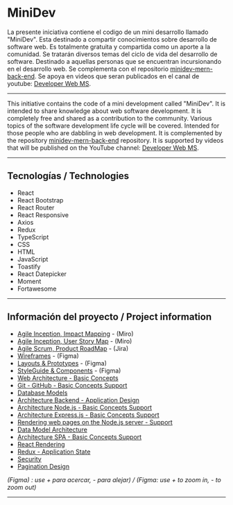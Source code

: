 # MiniDev

La presente iniciativa contiene el codigo de un mini desarrollo llamado "MiniDev". Esta destinado a compartir conocimientos sobre desarrollo de software web.   Es totalmente gratuita y compartida como un aporte a la comunidad. Se tratarán diversos temas del ciclo de vida del desarrollo de software. Destinado a aquellas personas que se encuentran incursionando en el desarrollo web.  Se complementa con el repositorio [minidev-mern-back-end](https://github.com/mspano-web/minidev-mern-back-end). Se apoya en videos que seran publicados en el canal de youtube:  [Developer Web MS](https://www.youtube.com/channel/UCnaIlIexr7P2KFrm9NGZZOQ).

___

This initiative contains the code of a mini development called "MiniDev". It is intended to share knowledge about web software development. It is completely free and shared as a contribution to the community. Various topics of the software development life cycle will be covered. Intended for those people who are dabbling in web development. It is complemented by the repository [minidev-mern-back-end](https://github.com/mspano-web/minidev-mern-back-end) repository. It is supported by videos that will be published on the YouTube channel: [Developer Web MS](https://www.youtube.com/channel/UCnaIlIexr7P2KFrm9NGZZOQ).

___

## Tecnologías / Technologies

* React
* React Bootstrap
* React Router
* React Responsive
* Axios
* Redux
* TypeScript
* CSS
* HTML
* JavaScript
* Toastify
* React Datepicker
* Moment
* Fortawesome

___

## Información del proyecto / Project information

* [Agile Inception, Impact Mapping](https://miro.com/app/board/o9J_l7FSPbs=/?invite_link_id=516590170232) - (Miro)
* [Agile Inception, User Story Map](https://miro.com/app/board/o9J_l7FNp3E=/?invite_link_id=887269165785) - (Miro)
* [Agile Scrum, Product RoadMap](https://drive.google.com/file/d/1ljGgMDOl8rEarrwNbsfjXj-_i0na8EG4/view?usp=sharing) - (Jira)
* [Wireframes](https://www.figma.com/file/qmoBmYWgD0C3zzdr6WSYXt/MiniDev?node-id=0%3A1) - (Figma)
* [Layouts & Prototypes](https://www.figma.com/file/qmoBmYWgD0C3zzdr6WSYXt/MiniDev?node-id=1%3A3) - (Figma)
* [StyleGuide & Components](https://www.figma.com/file/qmoBmYWgD0C3zzdr6WSYXt/MiniDev?node-id=1%3A2) - (Figma)
* [Web Architecture - Basic Concepts](https://drive.google.com/file/d/1y9Y_AazNY5vYFOfeEXC6ZGcdPH8X-Aq5/view?usp=sharing) 
* [Git - GitHub - Basic Concepts Support](https://drive.google.com/file/d/1SMv7-xkrUtTYKGJMqWSugZiOTK3gBU4J/view?usp=sharing) 
* [Database Models](https://drive.google.com/file/d/11TC2_vS0F3lLVy5gOuVGtGguB220gLfP/view?usp=sharing) 
* [Architecture Backend - Application Design](https://drive.google.com/file/d/1yUYB-EvBQW6lwn3F6RbT4zsfD00WGfW_/view?usp=sharing) 
* [Architecture Node.js - Basic Concepts Support](https://drive.google.com/file/d/1k18lJ4dawecBGuMEp8rrOBCm7UG4siwd/view?usp=sharing) 
* [Architecture Express.js - Basic Concepts Support](https://drive.google.com/file/d/1AxPiYZRQJXSrkz4oa2zw1E-xWfCTIO--/view?usp=sharing) 
* [Rendering web pages on the Node.js server - Support](https://drive.google.com/file/d/1_cF4osMkeCAXGzg-epDb8dzh0LszKC45/view?usp=sharing) 
* [Data Model Architecture](https://drive.google.com/file/d/1fJDWsNLeJmI271Loxd0N5sRFw2xxjeFi/view?usp=sharing) 
* [Architecture SPA  - Basic Concepts Support](https://drive.google.com/file/d/1oq49hQcsRCR2TkMp8Ps6HhGZfttYS05Y/view?usp=sharing) 
* [React Rendering](https://drive.google.com/file/d/1rOk0H8crhuZekEyHl6ixckiajSy5WHh2/view?usp=sharing) 
* [Redux - Application State](https://drive.google.com/file/d/11y64zMLttygPL0nwny4Tg7BtOyBCL3ZI/view?usp=sharing) 
* [Security](https://drive.google.com/file/d/16kvMAEMrwj-q-wOTvOztnjirC9JixGXz/view?usp=sharing)
* [Pagination Design](https://drive.google.com/file/d/1O35Yp8MhFna4ZgVmqnBLmYIRkKp33s-H/view?usp=sharing)

*(Figma) : use + para acercar, - para alejar) / (Figma: use + to zoom in, - to zoom out)*



___
